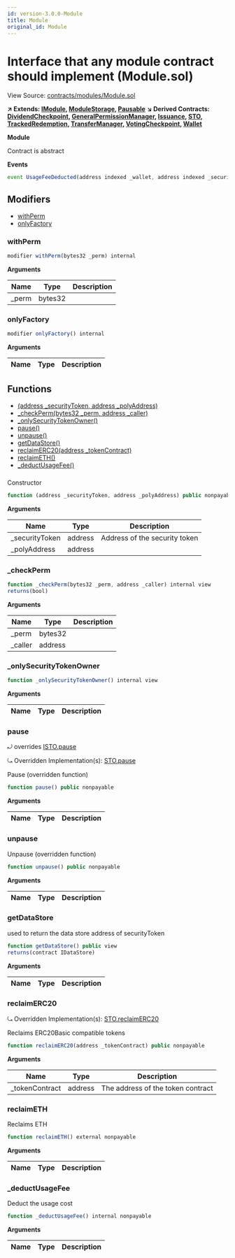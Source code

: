 ```yaml
---
id: version-3.0.0-Module
title: Module
original_id: Module
---
```


# Interface that any module contract should implement (Module.sol)

View Source: [contracts/modules/Module.sol](../../contracts/modules/Module.sol)

**↗ Extends: [IModule](IModule.md), [ModuleStorage](ModuleStorage.md), [Pausable](Pausable.md)**
**↘ Derived Contracts: [DividendCheckpoint](DividendCheckpoint.md), [GeneralPermissionManager](GeneralPermissionManager.md), [Issuance](Issuance.md), [STO](STO.md), [TrackedRedemption](TrackedRedemption.md), [TransferManager](TransferManager.md), [VotingCheckpoint](VotingCheckpoint.md), [Wallet](Wallet.md)**

**Module**

Contract is abstract

**Events**

```js
event UsageFeeDeducted(address indexed _wallet, address indexed _securityToken, address  _module);
```

## Modifiers

- [withPerm](#withperm)
- [onlyFactory](#onlyfactory)

### withPerm

```js
modifier withPerm(bytes32 _perm) internal
```

**Arguments**

| Name        | Type           | Description  |
| ------------- |------------- | -----|
| _perm | bytes32 |  | 

### onlyFactory

```js
modifier onlyFactory() internal
```

**Arguments**

| Name        | Type           | Description  |
| ------------- |------------- | -----|

## Functions

- [(address _securityToken, address _polyAddress)](#)
- [_checkPerm(bytes32 _perm, address _caller)](#_checkperm)
- [_onlySecurityTokenOwner()](#_onlysecuritytokenowner)
- [pause()](#pause)
- [unpause()](#unpause)
- [getDataStore()](#getdatastore)
- [reclaimERC20(address _tokenContract)](#reclaimerc20)
- [reclaimETH()](#reclaimeth)
- [_deductUsageFee()](#_deductusagefee)

### 

Constructor

```js
function (address _securityToken, address _polyAddress) public nonpayable ModuleStorage 
```

**Arguments**

| Name        | Type           | Description  |
| ------------- |------------- | -----|
| _securityToken | address | Address of the security token | 
| _polyAddress | address |  | 

### _checkPerm

```js
function _checkPerm(bytes32 _perm, address _caller) internal view
returns(bool)
```

**Arguments**

| Name        | Type           | Description  |
| ------------- |------------- | -----|
| _perm | bytes32 |  | 
| _caller | address |  | 

### _onlySecurityTokenOwner

```js
function _onlySecurityTokenOwner() internal view
```

**Arguments**

| Name        | Type           | Description  |
| ------------- |------------- | -----|

### pause

⤾ overrides [ISTO.pause](ISTO.md#pause)

⤿ Overridden Implementation(s): [STO.pause](STO.md#pause)

Pause (overridden function)

```js
function pause() public nonpayable
```

**Arguments**

| Name        | Type           | Description  |
| ------------- |------------- | -----|

### unpause

Unpause (overridden function)

```js
function unpause() public nonpayable
```

**Arguments**

| Name        | Type           | Description  |
| ------------- |------------- | -----|

### getDataStore

used to return the data store address of securityToken

```js
function getDataStore() public view
returns(contract IDataStore)
```

**Arguments**

| Name        | Type           | Description  |
| ------------- |------------- | -----|

### reclaimERC20

⤿ Overridden Implementation(s): [STO.reclaimERC20](STO.md#reclaimerc20)

Reclaims ERC20Basic compatible tokens

```js
function reclaimERC20(address _tokenContract) public nonpayable
```

**Arguments**

| Name        | Type           | Description  |
| ------------- |------------- | -----|
| _tokenContract | address | The address of the token contract | 

### reclaimETH

Reclaims ETH

```js
function reclaimETH() external nonpayable
```

**Arguments**

| Name        | Type           | Description  |
| ------------- |------------- | -----|

### _deductUsageFee

Deduct the usage cost

```js
function _deductUsageFee() internal nonpayable
```

**Arguments**

| Name        | Type           | Description  |
| ------------- |------------- | -----|

